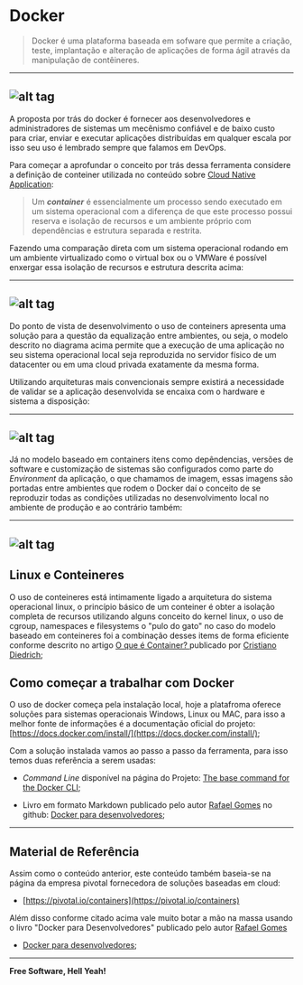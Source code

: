 # Docker

> Docker é uma plataforma baseada em sofware que permite a criação, teste, implantação e alteração de aplicações de forma ágil através da manipulação de contêineres.

---
![alt tag](https://github.com/fiapsecdevops/classroom/raw/master/content/pexels/e1grms4.jpg)
---

A proposta por trás do docker é fornecer aos desenvolvedores e administradores de sistemas um mecênismo confiável e de baixo custo para criar, enviar e executar aplicações distribuídas em qualquer escala por isso seu uso é lembrado sempre que falamos em DevOps.

Para começar a aprofundar o conceito por trás dessa ferramenta considere a definição de conteiner utilizada no conteúdo sobre [Cloud Native Application](https://github.com/fiapsecdevops/classroom/blob/master/content/3microservicos/3.1cloudNativeAplications.md):

> Um ***container*** é essencialmente um processo sendo executado em um sistema operacional com a diferença de que este processo possui reserva e isolação de recursos e um ambiente próprio com dependências e estrutura separada e restrita.

Fazendo uma comparação direta com um sistema operacional rodando em um ambiente virtualizado como o virtual box ou o VMWare é possível enxergar essa isolação de recursos e estrutura descrita acima:

---
![alt tag](https://github.com/fiapsecdevops/classroom/raw/master/content/images/3.2.1dockerDiagram1.png)
---

Do ponto de vista de desenvolvimento o uso de conteiners apresenta uma solução para a questão da equalização entre ambientes, ou seja, o modelo descrito no diagrama acima permite que a execução de uma aplicação no seu sistema operacional local seja reproduzida no servidor físico de um datacenter ou em uma cloud privada exatamente da mesma forma.

Utilizando arquiteturas mais convencionais sempre existirá a necessidade de validar se a aplicação desenvolvida se encaixa com o hardware e sistema a disposição:

---
![alt tag](https://github.com/fiapsecdevops/classroom/raw/master/content/images/3.2.2dockerDiagram2.png)
---

Já no modelo baseado em containers itens como depêndencias, versões de software e customização de sistemas são configurados como parte do _Environment_ da aplicação, o que chamamos de imagem, essas imagens são portadas entre ambientes que rodem o Docker daí o conceito de se reproduzir todas as condições utilizadas no desenvolvimento local no ambiente de produção e ao contrário também:

---
![alt tag](https://github.com/fiapsecdevops/classroom/raw/master/content/images/3.2.3dockerDiagram3.png)
---

## Linux e Conteineres

O uso de conteineres está intimamente ligado a arquitetura do sistema operacional linux, o princípio básico de um conteiner é obter a isolação completa de recursos utilizando alguns conceito do kernel linux, o uso de cgroup, namespaces e filesystems o "pulo do gato" no caso do modelo baseado em conteineres foi a combinação desses items de forma eficiente conforme descrito no artigo [O que é Container?
](https://www.mundodocker.com.br/o-que-e-container/) publicado por [Cristiano Diedrich](https://www.mundodocker.com.br/author/cristiano/);

## Como começar a trabalhar com Docker

O uso de docker começa pela instalação local, hoje a platafroma oferece soluções para sistemas operacionais Windows, Linux ou MAC, para isso a melhor fonte de informações é a documentação oficial do projeto: [https://docs.docker.com/install/](https://docs.docker.com/install/);

Com a solução instalada vamos ao passo a passo da ferramenta, para isso temos duas referência a serem usadas:

* _Command Line_ disponível na página do Projeto: [The base command for the Docker CLI](https://docs.docker.com/edge/engine/reference/commandline/docker/#child-commands);

* Livro em formato Markdown publicado pelo autor [Rafael Gomes](https://github.com/gomex) no github: [Docker para desenvolvedores](https://github.com/gomex/docker-para-desenvolvedores);

---

## Material de Referência

Assim como o conteúdo anterior, este conteúdo também baseia-se na página da empresa pivotal fornecedora de soluções baseadas em cloud:

* [https://pivotal.io/containers](https://pivotal.io/containers)

Além disso conforme citado acima vale muito botar a mão na massa usando o livro "Docker para Desenvolvedores" publicado pelo autor [Rafael Gomes](https://github.com/gomex)

* [Docker para desenvolvedores](https://github.com/gomex/docker-para-desenvolvedores);

---

**Free Software, Hell Yeah!**
